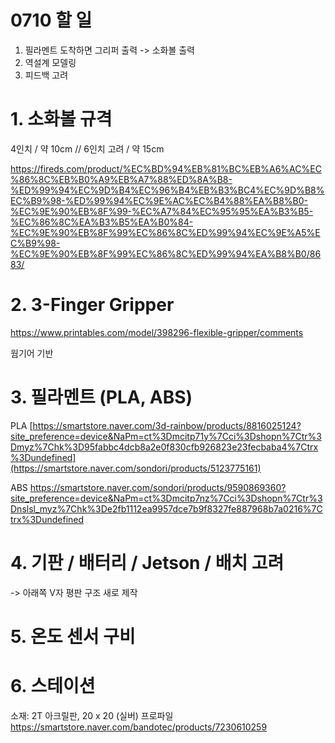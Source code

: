 # 0710 할 일
1. 필라멘트 도착하면 그리퍼 출력 -> 소화볼 출력
2. 역설계 모델링
3. 피드백 고려

# 1. 소화볼 규격
4인치 / 약 10cm // 6인치 고려 / 약 15cm

https://fireds.com/product/%EC%BD%94%EB%81%BC%EB%A6%AC%EC%86%8C%EB%B0%A9%EB%A7%88%ED%8A%B8-%ED%99%94%EC%9D%B4%EC%96%B4%EB%B3%BC4%EC%9D%B8%EC%B9%98-%ED%99%94%EC%9E%AC%EC%B4%88%EA%B8%B0-%EC%9E%90%EB%8F%99-%EC%A7%84%EC%95%95%EA%B3%B5-%EC%86%8C%EA%B3%B5%EA%B0%84-%EC%9E%90%EB%8F%99%EC%86%8C%ED%99%94%EC%9E%A5%EC%B9%98-%EC%9E%90%EB%8F%99%EC%86%8C%ED%99%94%EA%B8%B0/8683/

# 2. 3-Finger Gripper

https://www.printables.com/model/398296-flexible-gripper/comments

웜기어 기반

# 3. 필라멘트 (PLA, ABS)
PLA
[https://smartstore.naver.com/3d-rainbow/products/8816025124?site_preference=device&NaPm=ct%3Dmcitp71y%7Cci%3Dshopn%7Ctr%3Dmyz%7Chk%3D95fabbc4dcb8a2e0f830cfb926823e23fecbaba4%7Ctrx%3Dundefined](https://smartstore.naver.com/sondori/products/5123775161)

ABS
https://smartstore.naver.com/sondori/products/9590869360?site_preference=device&NaPm=ct%3Dmcitp7nz%7Cci%3Dshopn%7Ctr%3Dnslsl_myz%7Chk%3De2fb1112ea9957dce7b9f8327fe887968b7a0216%7Ctrx%3Dundefined

# 4. 기판 / 배터리 / Jetson / 배치 고려
-> 아래쪽 V자 평판 구조 새로 제작

# 5. 온도 센서 구비 

# 6. 스테이션
소재: 2T 아크릴판, 20 x 20 (실버) 프로파일
https://smartstore.naver.com/bandotec/products/7230610259

